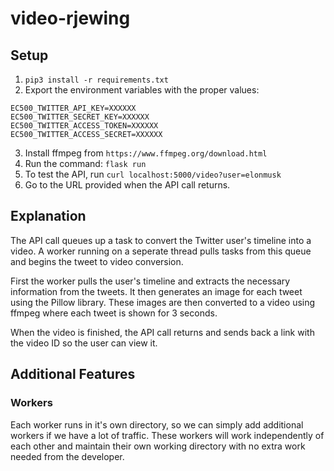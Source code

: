 # video-rjewing

## Setup

1. `pip3 install -r requirements.txt`
2. Export the environment variables with the proper values:
```
EC500_TWITTER_API_KEY=XXXXXX
EC500_TWITTER_SECRET_KEY=XXXXXX
EC500_TWITTER_ACCESS_TOKEN=XXXXXX
EC500_TWITTER_ACCESS_SECRET=XXXXXX
```
3. Install ffmpeg from ```https://www.ffmpeg.org/download.html```
4. Run the command: `flask run`
5. To test the API, run `curl localhost:5000/video?user=elonmusk`
6. Go to the URL provided when the API call returns.

## Explanation
The API call queues up a task to convert the Twitter user's timeline into a video. A worker running on a seperate thread pulls tasks from this queue and begins the tweet to video conversion.

First the worker pulls the user's timeline and extracts the necessary information from the tweets. It then generates an image for each tweet using the Pillow library. These images are then converted to a video using ffmpeg where each tweet is shown for 3 seconds.

When the video is finished, the API call returns and sends back a link with the video ID so the user can view it.

## Additional Features
### Workers
Each worker runs in it's own directory, so we can simply add additional workers if we have a lot of traffic. These workers will work independently of each other and maintain their own working directory with no extra work needed from the developer.


